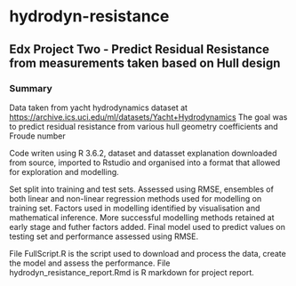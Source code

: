# hydrodyn-resistance
## Edx Project Two - Predict Residual Resistance from measurements taken based on Hull design

### Summary
Data taken from yacht hydrodynamics dataset at https://archive.ics.uci.edu/ml/datasets/Yacht+Hydrodynamics
The goal was to predict residual resistance from various hull geometry coefficients and Froude number

Code writen using R 3.6.2, dataset and datasset explanation downloaded from source, imported to Rstudio and organised into a format that allowed for exploration and modelling.

Set split into training and test sets.
Assessed using RMSE, ensembles of both linear and non-linear regression methods used for modelling on training set. Factors used in modelling identified by visualisation and mathematical inference.
More successful modelling methods retained at early stage and futher factors added.
Final model used to predict values on testing set and performance assessed using RMSE.

File FullScript.R is the script used to download and process the data, create the model and assess the performance.
File hydrodyn_resistance_report.Rmd is R markdown for project report.
